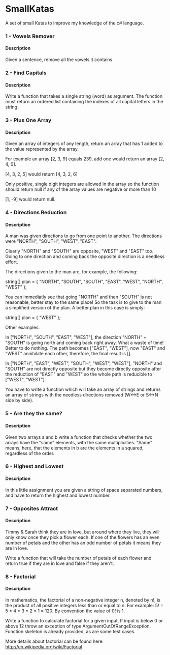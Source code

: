 # SmallKatas

A set of small Katas to improve my knowledge of the c# language.

### 1 - Vowels Remover

#### Description
Given a sentence, remove all the vowels it contains.

### 2 - Find Capitals

#### Description
Write a function that takes a single string (word) as argument. The function must return an ordered list containing the indexes of all capital letters in the string.

### 3 - Plus One Array
#### Description
Given an array of integers of any length, return an array that has 1 added to the value represented by the array.

For example an array [2, 3, 9] equals 239, add one would return an array [2, 4, 0].

[4, 3, 2, 5] would return [4, 3, 2, 6]

Only positive, single digit integers are allowed in the array so the function should return null if any of the array values are negative or more than 10

[1, -9] would return null.

### 4 - Directions Reduction

#### Description
A man was given directions to go from one point to another. The directions were "NORTH", "SOUTH", "WEST", "EAST".

Clearly "NORTH" and "SOUTH" are opposite, "WEST" and "EAST" too. Going to one direction and coming back the opposite direction is a needless effort.

The directions given to the man are, for example, the following:

string[] plan = { "NORTH", "SOUTH", "SOUTH", "EAST", "WEST", "NORTH", "WEST" };

You can immediatly see that going "NORTH" and then "SOUTH" is not reasonable, better stay to the same place! So the task is to give to the man a simplified version of the plan. A better plan in this case is simply:

string[] plan = { "WEST" };

Other examples:

In ["NORTH", "SOUTH", "EAST", "WEST"], the direction "NORTH" + "SOUTH" is going north and coming back right away. What a waste of time! Better to do nothing. The path becomes ["EAST", "WEST"], now "EAST" and "WEST" annihilate each other, therefore, the final result is [].

In ["NORTH", "EAST", "WEST", "SOUTH", "WEST", "WEST"], "NORTH" and "SOUTH" are not directly opposite but they become directly opposite after the reduction of "EAST" and "WEST" so the whole path is reducible to ["WEST", "WEST"].

You have to write a function which will take an array of strings and returns an array of strings with the needless directions removed (W<->E or S<->N side by side).

### 5 - Are they the same?

#### Description
Given two arrays a and b write a function that checks whether the two arrays have the "same" elements, with the same multiplicities. "Same" means, here, that the elements in b are the elements in a squared, regardless of the order.

### 6 - Highest and Lowest

#### Description
In this little assignment you are given a string of space separated numbers, and have to return the highest and lowest number.

### 7 - Opposites Attract

#### Description
Timmy & Sarah think they are in love, but around where they live, they will only know once they pick a flower each. If one of the flowers has an even number of petals and the other has an odd number of petals it means they are in love.

Write a function that will take the number of petals of each flower and return true if they are in love and false if they aren't.

### 8 - Factorial

#### Description
In mathematics, the factorial of a non-negative integer n, denoted by n!, is the product of all positive integers less than or equal to n. For example: 5! = 5 * 4 * 3 * 2 * 1 = 120. By convention the value of 0! is 1.

Write a function to calculate factorial for a given input. If input is below 0 or above 12 throw an exception of type ArgumentOutOfRangeException. Function skeleton is already provided, as are some test cases.

More details about factorial can be found here: http://en.wikipedia.org/wiki/Factorial
